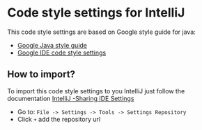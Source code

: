 # Code style settings for IntelliJ

This code style settings are based on Google style guide for java:

- [Google Java style guide](https://google.github.io/styleguide/javaguide.html)
- [Google IDE code style settings](https://github.com/google/styleguide)

## How to import?

To import this code style settings to you IntelliJ just follow the documentation [IntelliJ -Sharing IDE Settings](https://www.jetbrains.com/help/idea/2017.1/sharing-your-ide-settings.html#d395653e148)

- Go to: `File -> Settings -> Tools -> Settings Repository`
- Click `+` add the repository url
